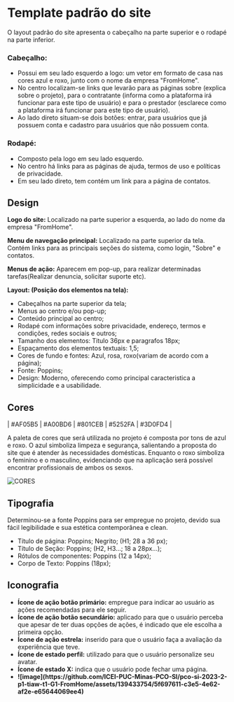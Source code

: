 # Template padrão do site

O layout padrão do site apresenta o cabeçalho na parte superior e o rodapé na parte inferior.<br>

<h3>Cabeçalho:</h3>
<ul>
<li>Possui em seu lado esquerdo a logo: um vetor em formato de casa nas cores azul e roxo, junto com o nome da empresa "FromHome".</li>

<li>No centro localizam-se links que levarão para as páginas sobre (explica sobre o projeto), para o contratante (informa como a plataforma irá funcionar para este tipo de usuário) e para o prestador (esclarece como a plataforma irá funcionar para este tipo de usuário).</li>

<li>Ao lado direto situam-se dois botões: entrar, para usuários que já possuem conta e cadastro para usuários que não possuem conta.</li>
</ul>

<h3>Rodapé:</h3> 
<ul>
<li>Composto pela logo em seu lado esquerdo.</li>

<li>No centro há links para as páginas de ajuda, termos de uso e políticas de privacidade.</li>

<li>Em seu lado direto, tem contém um link para a página de contatos.</li>
</ul>

## Design

**Logo do site:** Localizado na parte superior a esquerda, ao lado do nome da empresa "FromHome".

**Menu de navegação principal:** Localizado na parte superior da tela. Contém links para as principais seções do sistema, como login, "Sobre" e contatos.

**Menus de ação:** Aparecem em pop-up, para realizar determinadas tarefas(Realizar denuncia, solicitar suporte etc).

**Layout: (Posição dos elementos na tela):**
* Cabeçalhos na parte superior da tela;
* Menus ao centro e/ou pop-up;
* Conteúdo principal ao centro;
* Rodapé com informações sobre privacidade, endereço, termos e condições, redes sociais e outros;
* Tamanho dos elementos: Titulo 36px e paragrafos 18px;
* Espaçamento dos elementos textuais: 1,5; 
* Cores de fundo e fontes: Azul, rosa, roxo(variam de acordo com a página);
* Fonte: Poppins;
* Design: Moderno, oferecendo como principal caracteristica a simplicidade e a usabilidade.




## Cores


| #AF05B5 | #A00BD6 | #801CEB | #5252FA | #3D0FD4 |
<p>A paleta de cores que será utilizada no projeto é composta por tons de azul e roxo. O azul simboliza limpeza e segurança, salientando a proposta do site que é atender às necessidades domésticas. Enquanto o roxo simboliza o feminino e o masculino, evidenciando que na aplicação será possível encontrar profissionais de ambos os sexos.</p>

![CORES](https://github.com/ICEI-PUC-Minas-PCO-SI/pco-si-2023-2-p1-tiaw-t1-G1-FromHome/assets/139433754/1d063125-9f35-4590-bfff-91fd6eb6b248)


## Tipografia
Determinou-se a fonte Poppins para ser empregue no projeto, devido sua fácil legibilidade e sua estética contemporânea e clean.

* Título de página: Poppins; Negrito; (H1; 28 a 36 px);
* Título de Seção: Poppins; (H2, H3...; 18 a 28px...);
* Rótulos de componentes: Poppins (12 a 14px);
* Corpo de Texto: Poppins (18px);




## Iconografia

<ul>
<li><b>Ícone de ação  botão primário:</b> empregue para indicar ao usuário as ações recomendadas para ele seguir.</li>
<li><b>Ícone de ação botão secundário:</b> aplicado para que o usuário perceba que apesar de ter duas opções de ações, é indicado que ele escolha a primeira opção.</li>
<li><b>Ícone de ação estrela:</b> inserido para que o usuário faça a avaliação da experiência que teve.</li>
<li><b>Ícone de estado  perfil:</b> utilizado para que o usuário personalize seu avatar.</li>
<li><b>Ícone de estado X:</b> indica que o usuário pode fechar uma página.</li>


<li><b> ![image](https://github.com/ICEI-PUC-Minas-PCO-SI/pco-si-2023-2-p1-tiaw-t1-G1-FromHome/assets/139433754/5f697611-c3e5-4e62-af2e-e65644069ee4) </li>

</ul>









